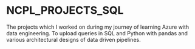 # NCPL_PROJECTS_SQL
The projects which I worked on during my journey of learning Azure with data engineering. To upload queries in SQL and Python with pandas and various architectural designs of data driven pipelines.
